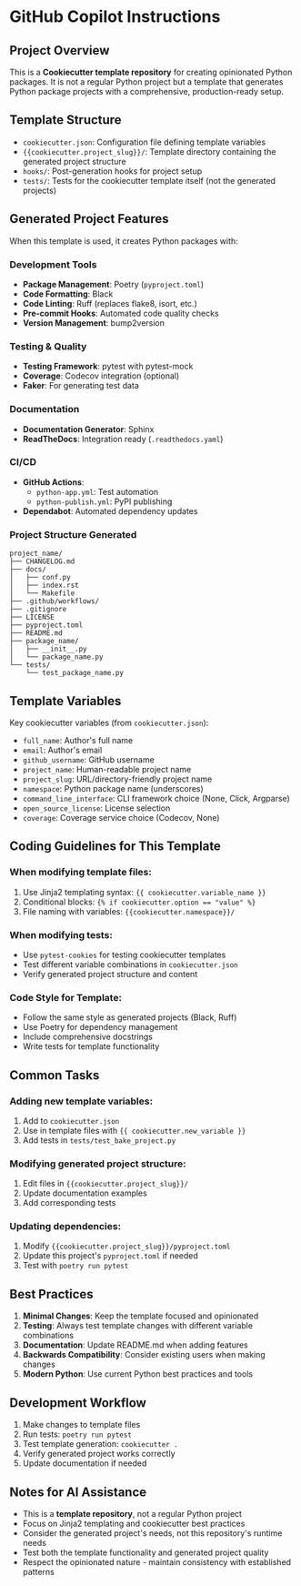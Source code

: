 # GitHub Copilot Instructions

## Project Overview

This is a **Cookiecutter template repository** for creating opinionated Python packages. It is not a regular Python project but a template that generates Python package projects with a comprehensive, production-ready setup.

## Template Structure

- `cookiecutter.json`: Configuration file defining template variables
- `{{cookiecutter.project_slug}}/`: Template directory containing the generated project structure
- `hooks/`: Post-generation hooks for project setup
- `tests/`: Tests for the cookiecutter template itself (not the generated projects)

## Generated Project Features

When this template is used, it creates Python packages with:

### Development Tools
- **Package Management**: Poetry (`pyproject.toml`)
- **Code Formatting**: Black
- **Code Linting**: Ruff (replaces flake8, isort, etc.)
- **Pre-commit Hooks**: Automated code quality checks
- **Version Management**: bump2version

### Testing & Quality
- **Testing Framework**: pytest with pytest-mock
- **Coverage**: Codecov integration (optional)
- **Faker**: For generating test data

### Documentation
- **Documentation Generator**: Sphinx
- **ReadTheDocs**: Integration ready (`.readthedocs.yaml`)

### CI/CD
- **GitHub Actions**: 
  - `python-app.yml`: Test automation
  - `python-publish.yml`: PyPI publishing
- **Dependabot**: Automated dependency updates

### Project Structure Generated
```
project_name/
├── CHANGELOG.md
├── docs/
│   ├── conf.py
│   ├── index.rst
│   └── Makefile
├── .github/workflows/
├── .gitignore
├── LICENSE
├── pyproject.toml
├── README.md
├── package_name/
│   ├── __init__.py
│   └── package_name.py
└── tests/
    └── test_package_name.py
```

## Template Variables

Key cookiecutter variables (from `cookiecutter.json`):
- `full_name`: Author's full name
- `email`: Author's email
- `github_username`: GitHub username
- `project_name`: Human-readable project name
- `project_slug`: URL/directory-friendly project name
- `namespace`: Python package name (underscores)
- `command_line_interface`: CLI framework choice (None, Click, Argparse)
- `open_source_license`: License selection
- `coverage`: Coverage service choice (Codecov, None)

## Coding Guidelines for This Template

### When modifying template files:
1. Use Jinja2 templating syntax: `{{ cookiecutter.variable_name }}`
2. Conditional blocks: `{% if cookiecutter.option == "value" %}`
3. File naming with variables: `{{cookiecutter.namespace}}/`

### When modifying tests:
- Use `pytest-cookies` for testing cookiecutter templates
- Test different variable combinations in `cookiecutter.json`
- Verify generated project structure and content

### Code Style for Template:
- Follow the same style as generated projects (Black, Ruff)
- Use Poetry for dependency management
- Include comprehensive docstrings
- Write tests for template functionality

## Common Tasks

### Adding new template variables:
1. Add to `cookiecutter.json`
2. Use in template files with `{{ cookiecutter.new_variable }}`
3. Add tests in `tests/test_bake_project.py`

### Modifying generated project structure:
1. Edit files in `{{cookiecutter.project_slug}}/`
2. Update documentation examples
3. Add corresponding tests

### Updating dependencies:
1. Modify `{{cookiecutter.project_slug}}/pyproject.toml`
2. Update this project's `pyproject.toml` if needed
3. Test with `poetry run pytest`

## Best Practices

1. **Minimal Changes**: Keep the template focused and opinionated
2. **Testing**: Always test template changes with different variable combinations
3. **Documentation**: Update README.md when adding features
4. **Backwards Compatibility**: Consider existing users when making changes
5. **Modern Python**: Use current Python best practices and tools

## Development Workflow

1. Make changes to template files
2. Run tests: `poetry run pytest`
3. Test template generation: `cookiecutter .`
4. Verify generated project works correctly
5. Update documentation if needed

## Notes for AI Assistance

- This is a **template repository**, not a regular Python project
- Focus on Jinja2 templating and cookiecutter best practices
- Consider the generated project's needs, not this repository's runtime needs
- Test both the template functionality and generated project quality
- Respect the opinionated nature - maintain consistency with established patterns